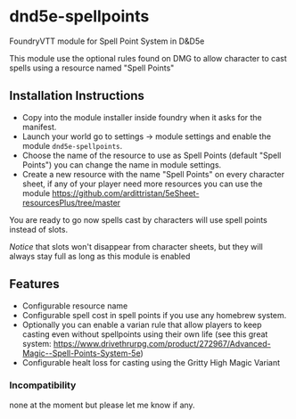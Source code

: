 # dnd5e-spellpoints
 FoundryVTT module for Spell Point System in D&D5e
 
 This module use the optional rules found on DMG to allow character to cast spells using a resource named "Spell Points"
 
## Installation Instructions
- Copy into the module installer inside foundry when it asks for the manifest.
- Launch your world go to settings -> module settings and enable the module `dnd5e-spellpoints`.
- Choose the name of the resource to use as Spell Points (default "Spell Points") you can change the name in module settings.
- Create a new resource with the name "Spell Points" on every character sheet, if any of your player need more resources you can use the module https://github.com/ardittristan/5eSheet-resourcesPlus/tree/master

You are ready to go now spells cast by characters will use spell points instead of slots.

*Notice* that slots won't disappear from character sheets, but they will always stay full as long as this module is enabled

## Features
- Configurable resource name
- Configurable spell cost in spell points if you use any homebrew system.
- Optionally you can enable a varian rule that allow players to keep casting even without spellpoints using their own life (see this great system: https://www.drivethrurpg.com/product/272967/Advanced-Magic--Spell-Points-System-5e)
- Configurable healt loss for casting using the Gritty High Magic Variant

### Incompatibility
none at the moment but please let me know if any.
